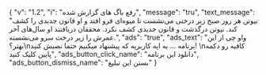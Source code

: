{
  "v": "1.2",
  "i": "رفع باگ های گزارش شده",
  "message": "tru",
  "text_message": "نیوتن هر روز صبح زیر درختی می‌نشست تا میوه‌ای فرو افتد و او قانون جدیدی را کشف کند. نیوتن درگذشت و قانون جدیدی کشف نکرد. محققان دریافتند او سال‌های آخر عمرش را زیر درخت سرو می‌نشسته.",
  "ads": "true",
  "ads_text": "واو چی از این بهتر؟\nبرنامه … یه اپه کاربریه که پیشنهاد میکنیم حتما نصبش کنید! \nکافیه رو دکمه پایین کلیک کنید",
  "ads_button_click_name": "دانلود این برنامه",
  "ads_button_dismiss_name": "بستن این تبلیغ"
}
